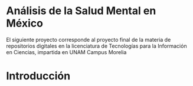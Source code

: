 # Análisis de la Salud Mental en México

El siguiente proyecto corresponde al proyecto final de la materia de repositorios digitales  en la licenciatura de Tecnologías para la Información en Ciencias, impartida en UNAM Campus Morelia 

# Introducción 
